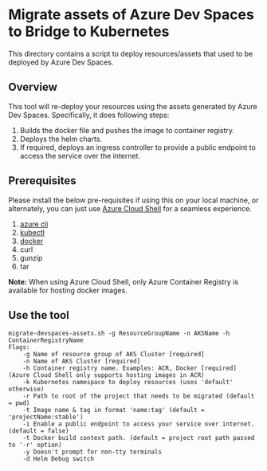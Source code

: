 # Migrate assets of Azure Dev Spaces to Bridge to Kubernetes
This directory contains a script to deploy resources/assets that used to be deployed by Azure Dev Spaces.

## Overview
This tool will re-deploy your resources using the assets generated by Azure Dev Spaces. Specifically, it does following steps:
1. Builds the docker file and pushes the image to container registry.
2. Deploys the helm charts.
3. If required, deploys an ingress controller to provide a public endpoint to access the service over the internet.

## Prerequisites
Please install the below pre-requisites if using this on your local machine, or alternately, you can just use [Azure Cloud Shell](https://shell.azure.com/) for a seamless experience.
1. [azure cli](https://docs.microsoft.com/en-us/cli/azure/install-azure-cli?view=azure-cli-latest)
2. [kubectl](https://kubernetes.io/docs/tasks/tools/install-kubectl/)
3. [docker](https://docs.docker.com/engine/install/)
4. curl
5. gunzip
6. tar

**Note:** When using Azure Cloud Shell, only Azure Container Registry is available for hosting docker images.

## Use the tool
```
migrate-devspaces-assets.sh -g ResourceGroupName -n AKSName -h ContainerRegistryName  
Flags:  
    -g Name of resource group of AKS Cluster [required]
    -n Name of AKS Cluster [required]
    -h Container registry name. Examples: ACR, Docker [required] (Azure Cloud Shell only supports hosting images in ACR)
    -k Kubernetes namespace to deploy resources (uses 'default' otherwise)
    -r Path to root of the project that needs to be migrated (default = pwd)
    -t Image name & tag in format 'name:tag' (default = 'projectName:stable')
    -i Enable a public endpoint to access your service over internet. (default = false)
    -t Docker build context path. (default = project root path passed to '-r' option)
    -y Doesn't prompt for non-tty terminals
    -d Helm Debug switch  
```